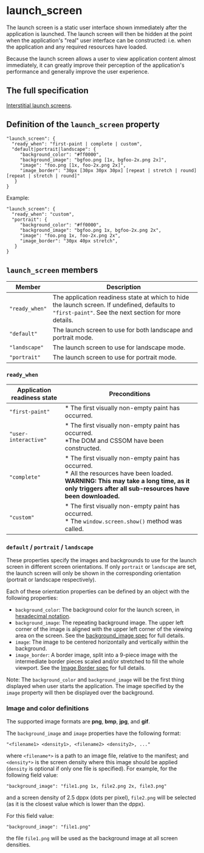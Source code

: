 # launch_screen

The launch screen is a static user interface shown immediately after the application is launched. The launch screen will then be hidden at the point when the application's "real" user interface can be constructed: i.e. when the application and any required resources have loaded.

Because the launch screen allows a user to view application content almost immediately, it can greatly improve their perception of the application's performance and generally improve the user experience.

## The full specification

[Interstitial launch screens](https://docs.google.com/a/intel.com/document/d/17PuNuHRTQuREUpaCvj-eEx7uYi2avd-VW-oaMXMpvwo/edit).

## Definition of the `launch_screen` property

    "launch_screen": {
      "ready_when": "first-paint | complete | custom",
      "default|portrait|landscape": {
         "background_color": "#ff0000",
         "background_image": "bgfoo.png [1x, bgfoo-2x.png 2x]",
         "image": "foo.png [1x, foo-2x.png 2x]",
         "image_border": "30px [30px 30px 30px] [repeat | stretch | round] [repeat | stretch | round]"
       }
    }

Example:

    "launch_screen": {
      "ready_when": "custom",
      "portrait": {
         "background_color": "#ff0000",
         "background_image": "bgfoo.png 1x, bgfoo-2x.png 2x",
         "image": "foo.png 1x, foo-2x.png 2x",
         "image_border": "30px 40px stretch",
       }
    }

## `launch_screen` members

|Member | Description|
|---|---|
|`"ready_when"` |  The application readiness state at which to hide the launch screen. If undefined, defaults to `"first-paint"`. See the next section for more details.|
|`"default"` | The launch screen to use for both landscape and portrait mode.|
|`"landscape"` | The launch screen to use for landscape mode.|
|`"portrait"` | The launch screen to use for portrait mode.|

### `ready_when`

Application readiness state | Preconditions
--- | ---
`"first-paint"` | * The first visually non-empty paint has occurred.
`"user-interactive"` | * The first visually non-empty paint has occurred.<br>*The DOM and CSSOM have been constructed.
`"complete"` | * The first visually non-empty paint has occurred. <br>* All the resources have been loaded.<br> **WARNING: This may take a long time, as it only triggers after all sub-resources have been downloaded.**
`"custom"` | * The first visually non-empty paint has occurred. <br>* The ```window.screen.show()``` method was called.

### `default` / `portrait` / `landscape`

These properties specify the images and backgrounds to use for the launch screen in different screen orientations. If only `portrait` or `landscape` are set, the launch screen will only be shown in the corresponding orientation (portrait or landscape respectively).

Each of these orientation properties can be defined by an object with the following properties:

* `background_color`: The background color for the launch screen, in [hexadecimal notation](http://www.w3.org/TR/css3-color/#rgb-color).
* `background_image`: The repeating background image. The upper left corner of the image is aligned with the upper left corner of the viewing area on the screen. See the [background_image spec](https://docs.google.com/a/intel.com/document/d/17PuNuHRTQuREUpaCvj-eEx7uYi2avd-VW-oaMXMpvwo/edit?pli=1#heading=h.p51ynj4nuqv7) for full details.
* `image`: The image to be centered horizontally and vertically within the background.
* `image_border`: A border image, split into a 9-piece image with the intermediate border pieces scaled and/or stretched to fill the whole viewport. See the [Image Border spec](https://docs.google.com/a/intel.com/document/d/17PuNuHRTQuREUpaCvj-eEx7uYi2avd-VW-oaMXMpvwo/edit?pli=1#heading=h.rq1ayw778vp6) for full details.

Note: The `background_color` and `background_image` will be the first thing displayed when user starts the application. The image specified by the `image` property will then be displayed over the background.

### Image and color definitions

The supported image formats are **png**, **bmp**, **jpg**, and **gif**.

The `background_image` and `image` properties have the following format:

    "<filename1> <density1>, <filename2> <density2>, ..."

where `<filename*>` is a path to an image file, relative to the manifest; and `<density*>` is the screen density where this image should be applied (`density` is optional if only one file is specified). For example, for the following field value:

    "background_image": "file1.png 1x, file2.png 2x, file3.png"

and a screen density of 2.5 dppx (dots per pixel), `file2.png` will be selected (as it is the closest value which is lower than the dppx).

For this field value:

    "background_image": "file1.png"

the file `file1.png` will be used as the background image at all screen densities.
